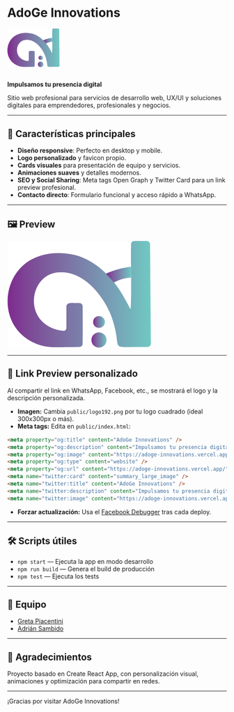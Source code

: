 # AdoGe Innovations

<img src="./src/images/logo_adoge.png" alt="AdoGe Logo" width="120" style="margin-bottom: 1em;" />

**Impulsamos tu presencia digital**

Sitio web profesional para servicios de desarrollo web, UX/UI y soluciones digitales para emprendedores, profesionales y negocios. 

---

## 🚀 Características principales

- **Diseño responsive**: Perfecto en desktop y mobile.
- **Logo personalizado** y favicon propio.
- **Cards visuales** para presentación de equipo y servicios.
- **Animaciones suaves** y detalles modernos.
- **SEO y Social Sharing**: Meta tags Open Graph y Twitter Card para un link preview profesional.
- **Contacto directo**: Formulario funcional y acceso rápido a WhatsApp.

---

## 🖼️ Preview

![Preview Home](./src/images/logo_adoge.png)

---

## 📱 Link Preview personalizado

Al compartir el link en WhatsApp, Facebook, etc., se mostrará el logo y la descripción personalizada.

- **Imagen:** Cambia `public/logo192.png` por tu logo cuadrado (ideal 300x300px o más).
- **Meta tags:** Edita en `public/index.html`:

```html
<meta property="og:title" content="AdoGe Innovations" />
<meta property="og:description" content="Impulsamos tu presencia digital. Desarrollo web, UX/UI y soluciones digitales para emprendedores, profesionales y negocios." />
<meta property="og:image" content="https://adoge-innovations.vercel.app/logo192.png" />
<meta property="og:type" content="website" />
<meta property="og:url" content="https://adoge-innovations.vercel.app/" />
<meta name="twitter:card" content="summary_large_image" />
<meta name="twitter:title" content="AdoGe Innovations" />
<meta name="twitter:description" content="Impulsamos tu presencia digital. Desarrollo web, UX/UI y soluciones digitales para emprendedores, profesionales y negocios." />
<meta name="twitter:image" content="https://adoge-innovations.vercel.app/logo192.png" />
```

- **Forzar actualización:** Usa el [Facebook Debugger](https://developers.facebook.com/tools/debug/) tras cada deploy.

---

## 🛠️ Scripts útiles

- `npm start` — Ejecuta la app en modo desarrollo
- `npm run build` — Genera el build de producción
- `npm test` — Ejecuta los tests

---

## 👥 Equipo

- [Greta Piacentini](https://github.com/gretoide)
- [Adrián Sambido](https://github.com/AdrianASambido)

---

## 🙌 Agradecimientos

Proyecto basado en Create React App, con personalización visual, animaciones y optimización para compartir en redes.

---

¡Gracias por visitar AdoGe Innovations!
